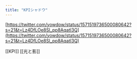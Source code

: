 ```yaml
---
title: "KPIシャドウ"
---
```


[https://twitter.com/yowdow/status/1571519736500080642?s=21&t=Lz4DfLOe8Sl_pp8AqatI3Q](https://twitter.com/yowdow/status/1571519736500080642?s=21&t=Lz4DfLOe8Sl_pp8AqatI3Q)

[[KPI]]
[[光と影]]
